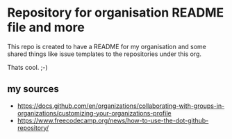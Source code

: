 # Repository for organisation README file and more
This repo is created to have a README for my organisation and some shared things like issue templates to the repositories under this org.

Thats cool. ;-)

## my sources
- https://docs.github.com/en/organizations/collaborating-with-groups-in-organizations/customizing-your-organizations-profile
- https://www.freecodecamp.org/news/how-to-use-the-dot-github-repository/

